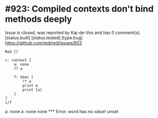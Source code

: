 
#923: Compiled contexts don't bind methods deeply
================================================================================
Issue is closed, was reported by Kaj-de-Vos and has 0 comment(s).
[status.built] [status.tested] [type.bug]
<https://github.com/red/red/issues/923>

```
Red []

c: context [
    a: none
    ?? a

    f: does [
        ?? a
        print a
        print [a]
    ]
]
c/f
```

a: none
a: none
none
**\* Error: word has no value!
unset



